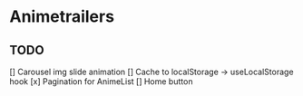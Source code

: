 # Animetrailers

## TODO

[] Carousel img slide animation
[] Cache to localStorage -> useLocalStorage hook
[x] Pagination for AnimeList
[] Home button
